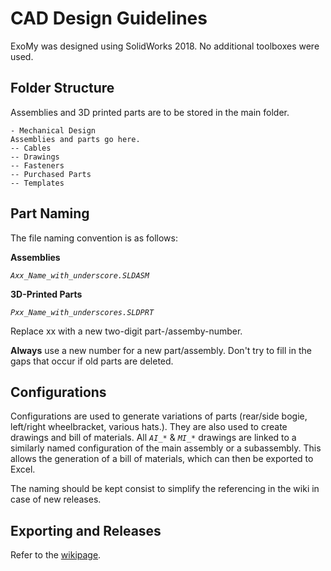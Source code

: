 # CAD Design Guidelines

ExoMy was designed using SolidWorks 2018. No additional toolboxes were used.

## Folder Structure
Assemblies and 3D printed parts are to be stored in the main folder.

```
- Mechanical Design
Assemblies and parts go here.
-- Cables
-- Drawings
-- Fasteners
-- Purchased Parts
-- Templates
```

## Part Naming
The file naming convention is as follows:

**Assemblies**

*`Axx_Name_with_underscore.SLDASM`*

**3D-Printed Parts**

*`Pxx_Name_with_underscores.SLDPRT`*

Replace xx with a new two-digit part-/assemby-number.

**Always** use a new number for a new part/assembly. Don't try to fill in the gaps that occur if old parts are deleted.

## Configurations
Configurations are used to generate variations of parts (rear/side bogie, left/right wheelbracket, various hats.). They are also used to create drawings and bill of materials. All *`AI_*`* & *`MI_*`* drawings are linked to a similarly named configuration of the main assembly or a subassembly. This allows the generation of a bill of materials, which can then be exported to Excel.

The naming should be kept consist to simplify the referencing in the wiki in case of new releases.

## Exporting and Releases
Refer to the [wikipage](https://github.com/esa-prl/ExoMy/wiki/Release-Procedure#solidworks).